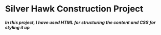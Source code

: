<h1>Silver Hawk Construction Project</h1>

<h5>In this project, I have used HTML for structuring the content and CSS for styling it up </h5>
